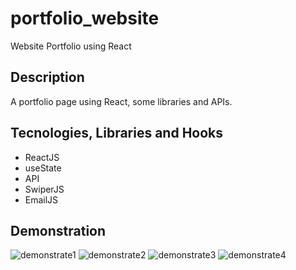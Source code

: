 # portfolio_website
Website Portfolio using React

## Description

A portfolio page using React, some libraries and APIs.

## Tecnologies, Libraries and Hooks

- ReactJS
- useState
- API
- SwiperJS
- EmailJS

## Demonstration

![demonstrate1](https://user-images.githubusercontent.com/101665873/179612781-6886558c-4621-4e7f-b834-34fb47f57353.png)
![demonstrate2](https://user-images.githubusercontent.com/101665873/179612783-d5f8235f-7390-468e-b088-40a90d764c08.png)
![demonstrate3](https://user-images.githubusercontent.com/101665873/179612784-1ef3bdf8-7163-41c9-8a0d-b4d41a4ed369.png)
![demonstrate4](https://user-images.githubusercontent.com/101665873/179612779-29683965-8099-4d17-b882-ec82bc3732cc.png)
